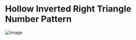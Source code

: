 # Hollow Inverted Right Triangle Number Pattern
![image](https://user-images.githubusercontent.com/75837613/135950997-53eccc33-f38e-4d7a-a3a1-2c57ba2a76d9.png)
